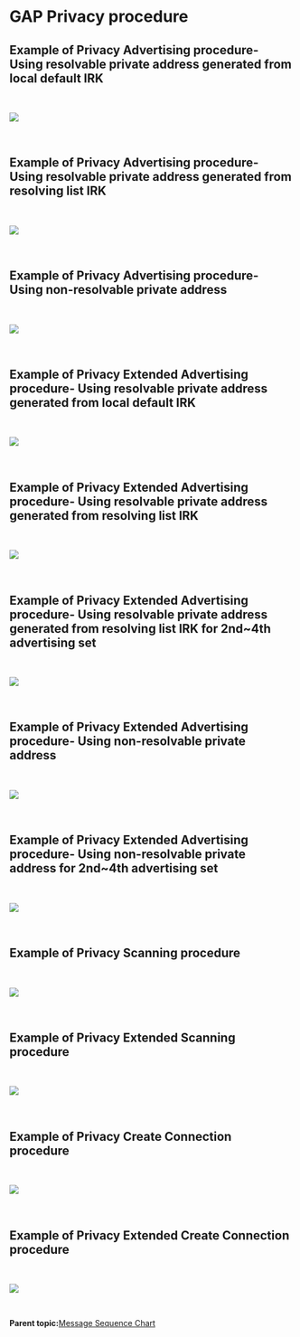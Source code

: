 # GAP Privacy procedure

## Example of Privacy Advertising procedure- Using resolvable private address generated from local default IRK

<br />

![](GUID-0DD76BAE-F9AB-49E8-8076-0DBB2BAE36EE-low.png)

<br />

## Example of Privacy Advertising procedure- Using resolvable private address generated from resolving list IRK

<br />

![](GUID-A17FD6A9-402A-4CF8-80AF-68F8F2A8656D-low.png)

<br />

## Example of Privacy Advertising procedure- Using non-resolvable private address

<br />

![](GUID-BD2D3589-CB5E-45DB-BC71-5CB3DCA9A0F6-low.png)

<br />

## Example of Privacy Extended Advertising procedure- Using resolvable private address generated from local default IRK

<br />

![](GUID-A67989E4-63F6-4112-AEDC-515E9CAC5150-low.png)

<br />

## Example of Privacy Extended Advertising procedure- Using resolvable private address generated from resolving list IRK

<br />

![](GUID-30947BCF-1A16-4CE5-8E84-02F47472610E-low.png)

<br />

## Example of Privacy Extended Advertising procedure- Using resolvable private address generated from resolving list IRK for 2nd~4th advertising set

<br />

![](GUID-7D84CC2B-E785-4031-90F2-914AAC2735A7-low.png)

<br />

## Example of Privacy Extended Advertising procedure- Using non-resolvable private address

<br />

![](GUID-DD80F2ED-29C0-4887-A88D-43F103DDACD9-low.png)

<br />

## Example of Privacy Extended Advertising procedure- Using non-resolvable private address for 2nd~4th advertising set

<br />

![](GUID-21396618-80BD-4733-9566-86A91BE36907-low.png)

<br />

## Example of Privacy Scanning procedure

<br />

![](GUID-F6E796FD-D55D-4084-A623-5FC24D0A4060-low.png)

<br />

## Example of Privacy Extended Scanning procedure

<br />

![](GUID-44F2DBFF-1B69-479D-AE98-AD0233BB4FE7-low.png)

<br />

## Example of Privacy Create Connection procedure

<br />

![](GUID-0BE796A4-559C-4746-8517-DED08BABA0B0-low.png)

<br />

## Example of Privacy Extended Create Connection procedure

<br />

![](GUID-21523387-6950-4DFE-8B99-698ED414ACD2-low.png)

<br />

**Parent topic:**[Message Sequence Chart](GUID-30D405B5-0472-4B35-AD01-4DDF330F3091.md)

